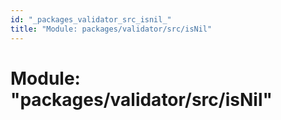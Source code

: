 ```yaml
---
id: "_packages_validator_src_isnil_"
title: "Module: packages/validator/src/isNil"
---
```


# Module: "packages/validator/src/isNil"
